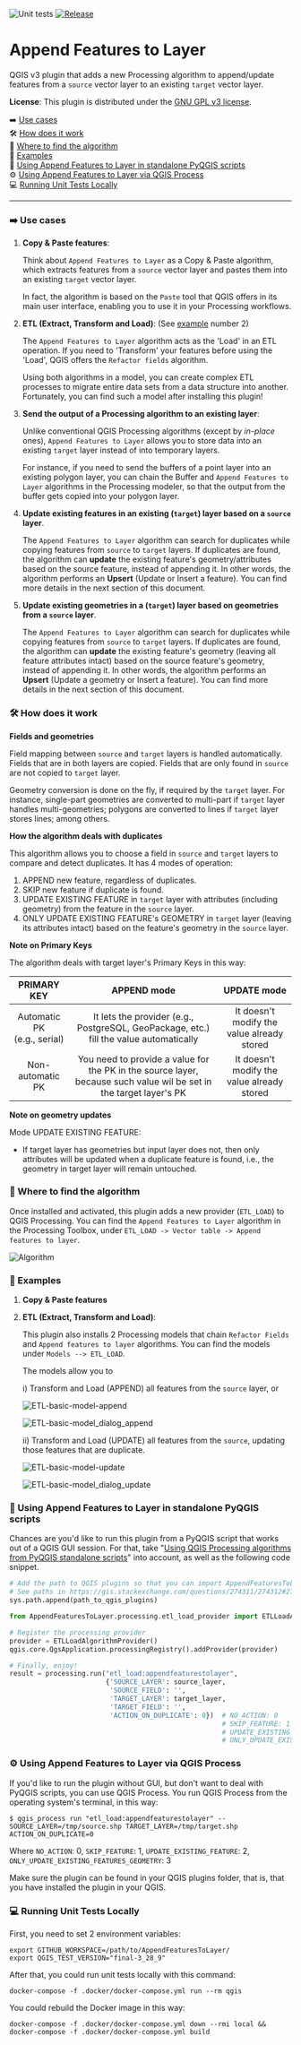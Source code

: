 ![Unit tests](https://github.com/gacarrillor/AppendFeaturesToLayer/actions/workflows/main.yml/badge.svg)
[![Release](https://img.shields.io/github/v/release/gacarrillor/AppendFeaturesToLayer.svg)](https://github.com/gacarrillor/AppendFeaturesToLayer/releases)

# Append Features to Layer


QGIS v3 plugin that adds a new Processing algorithm to append/update features from a `source` vector layer to an existing `target` vector layer.

**License**: This plugin is distributed under the [GNU GPL v3 license](https://github.com/gacarrillor/AppendFeaturesToLayer/blob/master/AppendFeaturesToLayer/LICENSE).

➡️  [Use cases](#%EF%B8%8F-use-cases)<br>
🛠️  [How does it work](#%EF%B8%8F-how-does-it-work)<br>
🔎  [Where to find the algorithm](#-where-to-find-the-algorithm)<br>
📝  [Examples](#-examples)<br>
🐍  [Using Append Features to Layer in standalone PyQGIS scripts](#-using-append-features-to-layer-in-standalone-pyqgis-scripts)<br>
⚙️  [Using Append Features to Layer via QGIS Process](#%EF%B8%8F-using-append-features-to-layer-via-qgis-process)<br>
💻  [Running Unit Tests Locally](#-running-unit-tests-locally)

-----------

### ➡️ Use cases

 1. **Copy & Paste features**:

    Think about `Append Features to Layer` as a Copy & Paste algorithm, which extracts features from a `source` vector layer and pastes them into an existing `target` vector layer.

    In fact, the algorithm is based on the `Paste` tool that QGIS offers in its main user interface, enabling you to use it in your Processing workflows. 

 2. **ETL (Extract, Transform and Load)**: (See [example](#examples) number 2)
    
    The `Append Features to Layer` algorithm acts as the 'Load' in an ETL operation. If you need to 'Transform' your features before using the 'Load', QGIS offers the `Refactor fields` algorithm. 
    
    Using both algorithms in a model, you can create complex ETL processes to migrate entire data sets from a data structure into another. Fortunately, you can find such a model after installing this plugin!

 3. **Send the output of a Processing algorithm to an existing layer**:

    Unlike conventional QGIS Processing algorithms (except by *in-place* ones), `Append Features to Layer` allows you to store data into an existing `target` layer instead of into temporary layers. 
    
    For instance, if you need to send the buffers of a point layer into an existing polygon layer, you can chain the Buffer and `Append Features to Layer` algorithms in the Processing modeler, so that the output from the buffer gets copied into your polygon layer.    

 4. **Update existing features in an existing (`target`) layer based on a `source` layer**.

    The `Append Features to Layer` algorithm can search for duplicates while copying features from `source` to `target` layers. If duplicates are found, the algorithm can **update** the existing feature's geometry/attributes based on the source feature, instead of appending it. In other words, the algorithm performs an **Upsert** (Update or Insert a feature). You can find more details in the next section of this document.

 5. **Update existing geometries in a (`target`) layer based on geometries from a `source` layer**.

    The `Append Features to Layer` algorithm can search for duplicates while copying features from `source` to `target` layers. If duplicates are found, the algorithm can **update** the existing feature's geometry (leaving all feature attributes intact) based on the source feature's geometry, instead of appending it. In other words, the algorithm performs an **Upsert** (Update a geometry or Insert a feature). You can find more details in the next section of this document.


### 🛠️ How does it work

**Fields and geometries**

Field mapping between `source` and `target` layers is handled automatically. Fields that are in both layers are copied. Fields that are only found in `source` are not copied to `target` layer.

Geometry conversion is done on the fly, if required by the `target` layer. For instance, single-part geometries are converted to multi-part if `target` layer handles multi-geometries; polygons are converted to lines if `target` layer stores lines; among others.

**How the algorithm deals with duplicates**

This algorithm allows you to choose a field in `source` and `target` layers to compare and detect duplicates. It has 4 modes of operation:

  1) APPEND new feature, regardless of duplicates.
  2) SKIP new feature if duplicate is found.
  3) UPDATE EXISTING FEATURE in `target` layer with attributes (including geometry) from the feature in the `source` layer.
  4) ONLY UPDATE EXISTING FEATURE's GEOMETRY in `target` layer (leaving its attributes intact) based on the feature's geometry in the `source` layer.

**Note on Primary Keys**

The algorithm deals with target layer's Primary Keys in this way:

|           PRIMARY KEY           |                                                    APPEND mode                                                     |                UPDATE mode                 |
|:-------------------------------:|:------------------------------------------------------------------------------------------------------------------:|:------------------------------------------:|
| Automatic PK<br/>(e.g., serial) |               It lets the provider (e.g., PostgreSQL, GeoPackage, etc.) fill the value automatically               | It doesn't modify the value already stored |
|        Non-automatic PK         | You need to provide a value for the PK in the source layer, because such value wil be set in the target layer's PK | It doesn't modify the value already stored |

**Note on geometry updates**

Mode UPDATE EXISTING FEATURE:
  + If target layer has geometries but input layer does not, then only attributes will be updated when a duplicate feature is found, i.e., the geometry in target layer will remain untouched.


### 🔎 Where to find the algorithm

Once installed and activated, this plugin adds a new provider (`ETL_LOAD`) to QGIS Processing.
You can find the `Append Features to Layer` algorithm in the Processing Toolbox, under `ETL_LOAD -> Vector table -> Append features to layer`.

![Algorithm][1]

### 📝 Examples

1. **Copy & Paste features**

2. **ETL (Extract, Transform and Load)**: 

   This plugin also installs 2 Processing models that chain `Refactor Fields` and `Append features to layer` algorithms. You can find the models under `Models --> ETL_LOAD`. 
   
   The models allow you to 
   
   i) Transform and Load (APPEND) all features from the `source` layer, or
   
      ![ETL-basic-model-append][2]

      ![ETL-basic-model_dialog_append][3]    
   
   ii) Transform and Load (UPDATE) all features from the `source`, updating those features that are duplicate.

      ![ETL-basic-model-update][4]

      ![ETL-basic-model_dialog_update][5]


[1]: https://imgur.com/0xtH0kV.png
[2]: http://downloads.tuxfamily.org/tuxgis/geoblogs/AppendFeaturesToLayer/imgs/append_01.png
[3]: https://imgur.com/032tTlB.png
[4]: http://downloads.tuxfamily.org/tuxgis/geoblogs/AppendFeaturesToLayer/imgs/update_01.png
[5]: https://imgur.com/6P8iSuv.png

### 🐍 Using Append Features to Layer in standalone PyQGIS scripts

Chances are you'd like to run this plugin from a PyQGIS script that works out of a QGIS GUI session. For that, take "[Using QGIS Processing algorithms from PyQGIS standalone scripts](https://gis.stackexchange.com/questions/279874/using-qgis-processing-algorithms-from-pyqgis-standalone-scripts-outside-of-gui)" into account, as well as the following code snippet.

```python
# Add the path to QGIS plugins so that you can import AppendFeaturesToLayer
# See paths in https://gis.stackexchange.com/questions/274311/274312#274312
sys.path.append(path_to_qgis_plugins)

from AppendFeaturesToLayer.processing.etl_load_provider import ETLLoadAlgorithmProvider

# Register the processing provider
provider = ETLLoadAlgorithmProvider()
qgis.core.QgsApplication.processingRegistry().addProvider(provider)

# Finally, enjoy!
result = processing.run("etl_load:appendfeaturestolayer",
                        {'SOURCE_LAYER': source_layer,
                         'SOURCE_FIELD': '',
                         'TARGET_LAYER': target_layer,
                         'TARGET_FIELD': '',
                         'ACTION_ON_DUPLICATE': 0})  # NO_ACTION: 0
                                                     # SKIP_FEATURE: 1
                                                     # UPDATE_EXISTING_FEATURE: 2
                                                     # ONLY_UPDATE_EXISTING_FEATURES_GEOMETRY: 3
```

### ⚙️ Using Append Features to Layer via QGIS Process

If you'd like to run the plugin without GUI, but don't want to deal with PyQGIS scripts, you can use QGIS Process. You run QGIS Process from the operating system's terminal, in this way:

```$ qgis_process run "etl_load:appendfeaturestolayer" -- SOURCE_LAYER=/tmp/source.shp TARGET_LAYER=/tmp/target.shp ACTION_ON_DUPLICATE=0```

Where `NO_ACTION`: 0, `SKIP_FEATURE`: 1, `UPDATE_EXISTING_FEATURE`: 2, `ONLY_UPDATE_EXISTING_FEATURES_GEOMETRY`: 3

Make sure the plugin can be found in your QGIS plugins folder, that is, that you have installed the plugin in your QGIS.


### 💻 Running Unit Tests Locally

First, you need to set 2 environment variables:

    export GITHUB_WORKSPACE=/path/to/AppendFeaturesToLayer/
    export QGIS_TEST_VERSION="final-3_28_9"

After that, you could run unit tests locally with this command:

    docker-compose -f .docker/docker-compose.yml run --rm qgis

You could rebuild the Docker image in this way:

    docker-compose -f .docker/docker-compose.yml down --rmi local && docker-compose -f .docker/docker-compose.yml build
